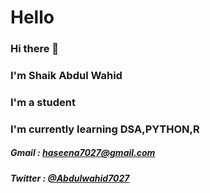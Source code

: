 # **Hello**
### Hi there 👋
### I'm Shaik Abdul Wahid
### I'm a student
### I'm currently learning DSA,PYTHON,R


##### Gmail : haseena7027@gmail.com
##### Twitter : [@Abdulwahid7027](https://twitter.com/Abdulwahid7027)
